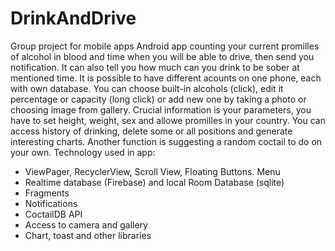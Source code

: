 # DrinkAndDrive
Group project for mobile apps
Android app counting your current promilles of alcohol in blood and time when you will be able to drive, then send you notification. It can also tell you how much can you drink to be sober at mentioned time.
It is possible to have different acounts on one phone, each with own database.
You can choose built-in alcohols (click), edit it percentage or capacity (long click) or add new one by taking a photo or choosing image from gallery. 
Crucial information is your parameters, you have to set height, weight, sex and allowe promilles in your country. You can access history of drinking, delete some or all positions and generate interesting charts.
Another function is suggesting a random coctail to do on your own.
Technology used in app:
- ViewPager, RecyclerView, Scroll View, Floating Buttons. Menu
- Realtime database (Firebase) and local Room Database (sqlite)
- Fragments
- Notifications
- CoctailDB API
- Access to camera and gallery
- Chart, toast and other libraries
